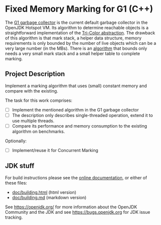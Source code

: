 # Fixed Memory Marking for G1 (C++)
The [G1 garbage collector](https://docs.oracle.com/en/java/javase/20/gctuning/garbage-first-g1-garbage-collector1.html#GUID-ED3AB6D3-FD9B-4447-9EDF-983ED2F7A573) is the current default garbage collector in the OpenJDK Hotspot VM. 
Its algorithm to determine reachable objects is a straightforward implementation of the [Tri-Color abstraction](https://en.wikipedia.org/wiki/Tracing_garbage_collection#Tri-color_marking). 
The drawback of this algorithm is that mark stack, a helper data structure, memory requirements is only bounded by the number of live objects which can be a very large number (in the MBs).
There is an [algorithm](https://patents.justia.com/patent/8335806) that bounds only needs a very small mark stack and a small helper table to complete marking.

## Project Description
Implement a marking algorithm that uses (small) constant memory and compare with the existing.

The task for this work comprises:
- [ ] Implement the mentioned algorithm in the G1 garbage collector
- [ ] The description only describes single-threaded operation, extend it to use multiple threads.
- [ ] Compare its performance and memory consumption to the existing algorithm on benchmarks.

Optionally:
- [ ] Implement/reuse it for Concurrent Marking

## JDK stuff

For build instructions please see the
[online documentation](https://openjdk.org/groups/build/doc/building.html),
or either of these files:

- [doc/building.html](doc/building.html) (html version)
- [doc/building.md](doc/building.md) (markdown version)

See <https://openjdk.org/> for more information about the OpenJDK
Community and the JDK and see <https://bugs.openjdk.org> for JDK issue
tracking.
